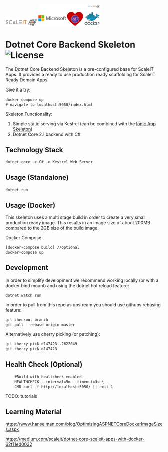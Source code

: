 <img src="https://raw.githubusercontent.com/ScaleIT-Org/media-ressources/master/logo/scaleit-logo.png" width="20%"/>
<img src="https://github.com/ScaleIT-Org/media-ressources/raw/master/logo/docker-dotnet-microsoft-scaleit.png" width="40%"/>


# Dotnet Core Backend Skeleton ![License](https://img.shields.io/github/license/ScaleIT-Org/dotnet-api-backend-skeleton.svg?link=https://github.com/ScaleIT-Org/dotnet-api-backend-skeleton/blob/master/LICENSE)

The Dotnet Core Backend Skeleton is a pre-configured base for ScaleIT Apps. It provides a ready to use production ready scaffolding for ScaleIT Ready Domain Apps.

Give it a try:

    docker-compose up
    # navigate to localhost:5050/index.html

Skeleton Functionality:

1) Simple static serving via Kestrel (can be combined with the [Ionic App Skeleton](https://github.com/ScaleIT-Org/ionic-app-skeleton))
2) Dotnet Core 2.1 backend with C#

## Technology Stack
    dotnet core -> C# -> Kestrel Web Server

## Usage (Standalone)

    dotnet run

## Usage (Docker)

This skeleton uses a multi stage build in order to create a very small production ready image. This results in an image size of about 200MB compared to the 2GB size of the build image.

Docker Compose:

    [docker-compose build] //optional
    docker-compose up
    
## Development

In order to simplify development we recommend working locally (or with a docker bind mount) and using the dotnet hot reload feature:

    dotnet watch run
    
In order to pull from this repo as upstream you should use githubs rebasing feature:

    git checkout branch
    git pull --rebase origin master

Alternatively use cherry picking (or patching):

    git cherry-pick d147423..2622049
    git cherry-pick d147423
    
## Health Check (Optional)

        #Build with healtcheck enabled
        HEALTHCHECK --interval=5m --timeout=3s \
        CMD curl -f http://localhost:5050/ || exit 1

TODO: tutorials 

## Learning Material

https://www.hanselman.com/blog/OptimizingASPNETCoreDockerImageSizes.aspx

https://medium.com/scaleit/dotnet-core-scaleit-apps-with-docker-62f11ed0032
